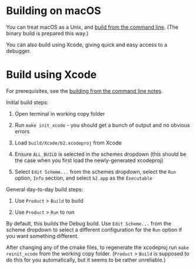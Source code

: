 # Building on macOS

You can treat macOS as a Unix, and
[build from the command line](./Building-on-Unix.md). (The binary
build is prepared this way.)

You can also build using Xcode, giving quick and easy access to a
debugger.

# Build using Xcode

For prerequisites, see the
[building from the command line notes](./Building-on-Unix.md).

Initial build steps:

1. Open terminal in working copy folder

2. Run `make init_xcode` - you should get a bunch of output and no
   obvious errors
   
3. Load `build/Xcode/b2.xcodeproj` from Xcode

4. Ensure `ALL_BUILD` is selected in the schemes dropdown (this should
   be the case when you first load the newly-generated xcodeproj)

5. Select `Edit Scheme...` from the schemes dropdown, select the `Run`
   option, `Info` section, and select `b2.app` as the `Executable`

General day-to-day build steps:

1. Use `Product` > `Build` to build

2. Use `Product` > `Run` to run

By default, this builds the Debug build. Use `Edit Scheme...` from the
scheme dropdown to select a different configuration for the `Run`
option if you want something different.

After changing any of the cmake files, to regenerate the xcodeproj run
`make reinit_xcode` from the working copy folder. (`Product` > `Build`
is supposed to do this for you automatically, but it seems to be
rather unreliable.)
